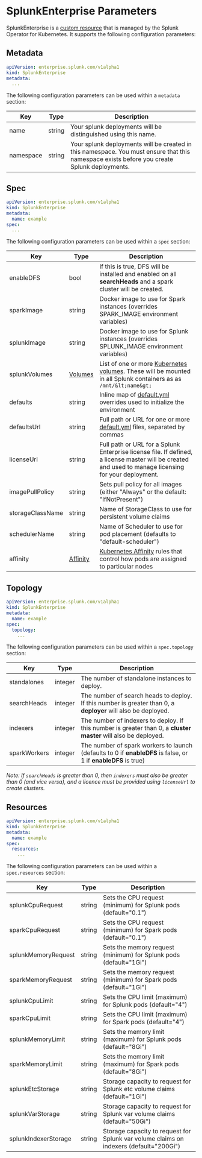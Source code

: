 # SplunkEnterprise Parameters

SplunkEnterprise is a [custom resource](https://kubernetes.io/docs/concepts/extend-kubernetes/api-extension/custom-resources/)
that is managed by the Splunk Operator for Kubernetes. It supports the
following configuration parameters:

## Metadata

```yaml
apiVersion: enterprise.splunk.com/v1alpha1
kind: SplunkEnterprise
metadata:
  ...
```

The following configuration parameters can be used within a `metadata` section:

| Key       | Type   | Description                                                                                                                                                                        |
| --------- | ------ | ---------------------------------------------------------------------------------------------------------------------------------------------------------------------------------- |
| name      | string | Your splunk deployments will be distinguished using this name.                                                                                                                     |
| namespace | string | Your splunk deployments will be created in this namespace. You must ensure that this namespace exists before you create Splunk deployments.                                        |


## Spec

```yaml
apiVersion: enterprise.splunk.com/v1alpha1
kind: SplunkEnterprise
metadata:
  name: example
spec:
  ...
```

The following configuration parameters can be used within a `spec` section:

| Key                   | Type    | Description                                                                                                                                                           |
| --------------------- | ------- | --------------------------------------------------------------------------------------------------------------------------------------------------------------------- |
| enableDFS             | bool    | If this is true, DFS will be installed and enabled on all **searchHeads** and a spark cluster will be created.                                                        |
| sparkImage            | string  | Docker image to use for Spark instances (overrides SPARK_IMAGE environment variables)                                                                                 |
| splunkImage           | string  | Docker image to use for Splunk instances (overrides SPLUNK_IMAGE environment variables)                                                                               |
| splunkVolumes         | [Volumes](https://kubernetes.io/docs/concepts/storage/volumes/) | List of one or more [Kubernetes volumes](https://kubernetes.io/docs/concepts/storage/volumes/). These will be mounted in all Splunk containers as as `/mnt/&lt;name&gt;` |
| defaults              | string  | Inline map of [default.yml](https://github.com/splunk/splunk-ansible/blob/develop/docs/advanced/default.yml.spec.md) overrides used to initialize the environment     |
| defaultsUrl           | string  | Full path or URL for one or more [default.yml](https://github.com/splunk/splunk-ansible/blob/develop/docs/advanced/default.yml.spec.md) files, separated by commas    |
| licenseUrl            | string  | Full path or URL for a Splunk Enterprise license file. If defined, a license master will be created and used to manage licensing for your deployment.                 |
| imagePullPolicy       | string  | Sets pull policy for all images (either "Always" or the default: "IfNotPresent")                                                                                      |
| storageClassName      | string  | Name of StorageClass to use for persistent volume claims                                                                                                              |
| schedulerName         | string  | Name of Scheduler to use for pod placement (defaults to "default-scheduler")                                                                                          |
| affinity              | [Affinity](https://kubernetes.io/docs/concepts/configuration/assign-pod-node/#affinity-and-anti-affinity) | [Kubernetes Affinity](https://kubernetes.io/docs/concepts/configuration/assign-pod-node/#affinity-and-anti-affinity) rules that control how pods are assigned to particular nodes |


## Topology

```yaml
apiVersion: enterprise.splunk.com/v1alpha1
kind: SplunkEnterprise
metadata:
  name: example
spec:
  topology:
    ...
```

The following configuration parameters can be used within a `spec.topology` section:

| Key                   | Type    | Description                                                                                                                                                           |
| --------------------- | ------- | --------------------------------------------------------------------------------------------------------------------------------------------------------------------- |
| standalones           | integer | The number of standalone instances to deploy.                                                                                                                         |
| searchHeads           | integer | The number of search heads to deploy. If this number is greater than 0, a **deployer** will also be deployed.                                                         |
| indexers              | integer | The number of indexers to deploy. If this number is greater than 0, a **cluster master**  will also be deployed.                                                      |
| sparkWorkers          | integer | The number of spark workers to launch (defaults to 0 if **enableDFS** is false, or 1 if **enableDFS** is true)                                                        |

*Note: If `searchHeads` is greater than 0, then `indexers` must also be
greater than 0 (and vice versa), and a licence must be provided using
`licenseUrl` to create clusters.*


## Resources

```yaml
apiVersion: enterprise.splunk.com/v1alpha1
kind: SplunkEnterprise
metadata:
  name: example
spec:
  resources:
    ...
```

The following configuration parameters can be used within a `spec.resources` section:

| Key                   | Type    | Description                                                                                                                                                           |
| --------------------- | ------- | --------------------------------------------------------------------------------------------------------------------------------------------------------------------- |
| splunkCpuRequest      | string  | Sets the CPU request (minimum) for Splunk pods (default="0.1")                                                                                                        |
| sparkCpuRequest       | string  | Sets the CPU request (minimum) for Spark pods (default="0.1")                                                                                                         |
| splunkMemoryRequest   | string  | Sets the memory request (minimum) for Splunk pods (default="1Gi")                                                                                                     |
| sparkMemoryRequest    | string  | Sets the memory request (minimum) for Spark pods (default="1Gi")                                                                                                      |
| splunkCpuLimit        | string  | Sets the CPU limit (maximum) for Splunk pods (default="4")                                                                                                            |
| sparkCpuLimit         | string  | Sets the CPU limit (maximum) for Spark pods (default="4")                                                                                                             |
| splunkMemoryLimit     | string  | Sets the memory limit (maximum) for Splunk pods (default="8Gi")                                                                                                       |
| sparkMemoryLimit      | string  | Sets the memory limit (maximum) for Spark pods (default="8Gi")                                                                                                        |
| splunkEtcStorage      | string  | Storage capacity to request for Splunk etc volume claims (default="1Gi")                                                                                              |
| splunkVarStorage      | string  | Storage capacity to request for Splunk var volume claims (default="50Gi")                                                                                             |
| splunkIndexerStorage  | string  | Storage capacity to request for Splunk var volume claims on indexers (default="200Gi")                                                                                |
